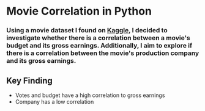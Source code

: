 # Movie Correlation in Python

### Using a movie dataset I found on [Kaggle](https://www.kaggle.com/datasets/danielgrijalvas/movies), I decided to investigate whether there is a correlation between a movie's budget and its gross earnings. Additionally, I aim to explore if there is a correlation between the movie's production company and its gross earnings.

## Key Finding
* Votes and budget have a high correlation to gross earnings
* Company has a low correlation
